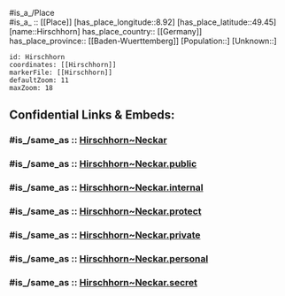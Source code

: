 ﻿---
confidential: public
isDeleted: false
location:
- 49.45
- 8.92
mapmarker: city
mapzoom:
- 7
- 12
SpocWebEntityId: 30955
tags:
- geo/City
type: City
---

#is_a_/Place  
#is_a_ :: [[Place]] 
[has_place_longitude::8.92] 
[has_place_latitude::49.45] 
[name::Hirschhorn] 
has_place_country:: [[Germany]]  
has_place_province:: [[Baden-Wuerttemberg]] 
[Population::] 
[Unknown::] 


```leaflet
id: Hirschhorn
coordinates: [[Hirschhorn]] 
markerFile: [[Hirschhorn]] 
defaultZoom: 11 
maxZoom: 18
```


## Confidential Links & Embeds: 

### #is_/same_as :: [Hirschhorn~Neckar](/_Standards/Earth/Continent/Europe/Europe~Central/Germany/Germany~West/Hessen/counties~Hessen/Bergstraße/cities~Bergstraße/Hirschhorn~Neckar.md) 

### #is_/same_as :: [Hirschhorn~Neckar.public](/_public/Earth/Continent/Europe/Europe~Central/Germany/Germany~West/Hessen/counties~Hessen/Bergstraße/cities~Bergstraße/Hirschhorn~Neckar.public.md) 

### #is_/same_as :: [Hirschhorn~Neckar.internal](/_internal/Earth/Continent/Europe/Europe~Central/Germany/Germany~West/Hessen/counties~Hessen/Bergstraße/cities~Bergstraße/Hirschhorn~Neckar.internal.md) 

### #is_/same_as :: [Hirschhorn~Neckar.protect](/_protect/Earth/Continent/Europe/Europe~Central/Germany/Germany~West/Hessen/counties~Hessen/Bergstraße/cities~Bergstraße/Hirschhorn~Neckar.protect.md) 

### #is_/same_as :: [Hirschhorn~Neckar.private](/_private/Earth/Continent/Europe/Europe~Central/Germany/Germany~West/Hessen/counties~Hessen/Bergstraße/cities~Bergstraße/Hirschhorn~Neckar.private.md) 

### #is_/same_as :: [Hirschhorn~Neckar.personal](/_personal/Earth/Continent/Europe/Europe~Central/Germany/Germany~West/Hessen/counties~Hessen/Bergstraße/cities~Bergstraße/Hirschhorn~Neckar.personal.md) 

### #is_/same_as :: [Hirschhorn~Neckar.secret](/_secret/Earth/Continent/Europe/Europe~Central/Germany/Germany~West/Hessen/counties~Hessen/Bergstraße/cities~Bergstraße/Hirschhorn~Neckar.secret.md)

